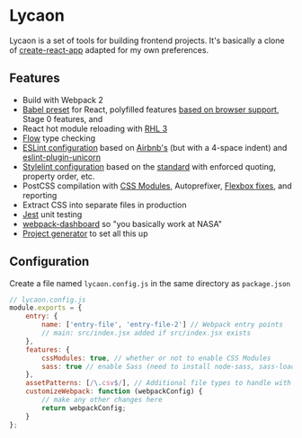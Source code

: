 # Lycaon

Lycaon is a set of tools for building frontend projects. It's basically a clone of
[create-react-app](https://github.com/facebookincubator/create-react-app/) adapted for my own preferences.

## Features

* Build with Webpack 2
* [Babel preset](packages/babel-preset-lycaon) for React, polyfilled features
  [based on browser support](https://github.com/babel/babel-preset-env), Stage 0 features, and
* React hot module reloading with [RHL 3](https://github.com/gaearon/react-hot-loader)
* [Flow](https://flowtype.org) type checking
* [ESLint configuration](packages/eslint-config-lycaon) based on [Airbnb's](https://github.com/airbnb/javascript)
  (but with a 4-space indent) and [eslint-plugin-unicorn](https://github.com/sindresorhus/eslint-plugin-unicorn/)
* [Stylelint configuration](packages/stylelint-config-lycaon) based on the [standard](https://github.com/stylelint/stylelint-config-standard)
  with enforced quoting, property order, etc.
* PostCSS compilation with [CSS Modules](https://github.com/css-modules/css-modules), Autoprefixer,
  [Flexbox fixes](https://github.com/luisrudge/postcss-flexbugs-fixes), and reporting
* Extract CSS into separate files in production
* [Jest](https://facebook.github.io/jest/) unit testing
* [webpack-dashboard](https://github.com/FormidableLabs/webpack-dashboard) so "you basically work at NASA"
* [Project generator](packages/lycaon-generator) to set all this up

## Configuration

Create a file named `lycaon.config.js` in the same directory as `package.json`

```js
// lycaon.config.js
module.exports = {
    entry: {
        name: ['entry-file', 'entry-file-2'] // Webpack entry points
        // main: src/index.jsx added if src/index.jsx exists
    },
    features: {
        cssModules: true, // whether or not to enable CSS Modules
        sass: true // enable Sass (need to install node-sass, sass-loader, and resolve-url-loader)
    },
    assetPatterns: [/\.csv$/], // Additional file types to handle with url-loader (common types included by default)
    customizeWebpack: function (webpackConfig) {
        // make any other changes here
        return webpackConfig;
    }
};
```
